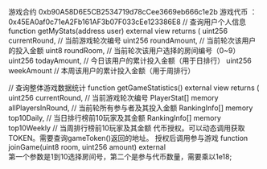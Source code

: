 游戏合约 0xb90A58D6E5CB2534719d78cCee3669eb666c1e2b
游戏代币 ：0x45EA0af0c71eA2Fb161AF3b07F033cEe123386E8
// 查询用户个人信息
function getMyStats(address user) external view returns (
    uint256 currentRound,    // 当前游戏轮次编号
    uint256 roundAmount,     // 当前轮次该用户的投入金额
    uint8 roundRoom,         // 当前轮次该用户选择的房间编号（0~9）
    uint256 todayAmount,     // 今日该用户的累计投入金额（用于日排行）
    uint256 weekAmount       // 本周该用户的累计投入金额（用于周排行）

// 查询整体游戏数据统计
function getGameStatistics() external view returns (
    uint256 currentRound,                   // 当前游戏轮次编号
    PlayerStat[] memory allPlayersInRound,  // 当前轮所有参与者及其投入金额
    RankingInfo[] memory top10Daily,        // 当日排行榜前10玩家及其金额
    RankingInfo[] memory top10Weekly        // 当周排行榜前10玩家及其金额
代币授权。可以动态调用获取TOKEN。需要查询gameToken()返回的地址。
授权后调用参与游戏
function joinGame(uint8 room, uint256 amount) external     
第一个参数是1到10选择房间号，第二个是参与代币数量，需要乘以1e18;